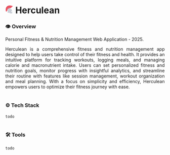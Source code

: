 # <img src="herculean.svg" width="25"/> Herculean

### **👁️ Overview**
Personal Fitness & Nutrition Management Web Application - 2025.

<p align="justify">
  Herculean is a comprehensive fitness and nutrition management app designed to help users take control of their fitness and health.
  It provides an intuitive platform for tracking workouts, logging meals, and managing calorie and macronutrient intake.
  Users can set personalized fitness and nutrition goals, monitor progress with insightful analytics, and streamline their routine with features like session management, workout organization and meal planning.
  With a focus on simplicity and efficiency, Herculean empowers users to optimize their fitness journey with ease. 
</p>

#

### **⚙️ Tech Stack**
`todo`

#

### **🛠️ Tools**
`todo`